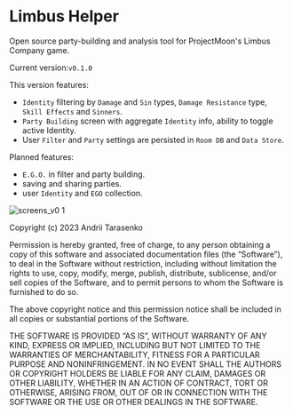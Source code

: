 # Limbus Helper
Open source party-building and analysis tool for ProjectMoon's Limbus Company game.

Current version:```v0.1.0``` 

This version features:

- `Identity` filtering by `Damage` and `Sin` types, `Damage Resistance` type, `Skill Effects`  and `Sinners`.
- `Party Building` screen with aggregate `Identity` info, ability to toggle active Identity.
- User `Filter` and `Party` settings are persisted in `Room DB` and `Data Store`.

Planned features:
- `E.G.O.` in filter and party building.
- saving and sharing parties.
- user `Identity` and `EGO` collection.

![screens_v0 1](https://user-images.githubusercontent.com/83974507/229337665-361052a0-c1f2-43bd-9c32-7bfc4540d686.png)


Copyright (c) 2023 Andrii Tarasenko

Permission is hereby granted, free of charge, to any person obtaining a copy of this software and associated documentation files (the “Software”), to deal in the Software without restriction, including without limitation the rights to use, copy, modify, merge, publish, distribute, sublicense, and/or sell copies of the Software, and to permit persons to whom the Software is furnished to do so.

The above copyright notice and this permission notice shall be included in all
copies or substantial portions of the Software.

THE SOFTWARE IS PROVIDED “AS IS”, WITHOUT WARRANTY OF ANY KIND, EXPRESS OR IMPLIED, INCLUDING BUT NOT LIMITED TO THE WARRANTIES OF MERCHANTABILITY, FITNESS FOR A PARTICULAR PURPOSE AND NONINFRINGEMENT. IN NO EVENT SHALL THE AUTHORS OR COPYRIGHT HOLDERS BE LIABLE FOR ANY CLAIM, DAMAGES OR OTHER LIABILITY, WHETHER IN AN ACTION OF CONTRACT, TORT OR OTHERWISE, ARISING FROM, OUT OF OR IN CONNECTION WITH THE SOFTWARE OR THE USE OR OTHER DEALINGS IN THE SOFTWARE.
